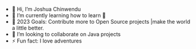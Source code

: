 - 👋 Hi, I’m Joshua Chinwendu
- 🌱 I’m currently learning how to learn 🤣
- 🥅 2023 Goals: Contribute more to Open Source projects |make the world a little better.
- 💞️ I’m looking to collaborate on Java projects
- ⚡ Fun fact: I love adventures
